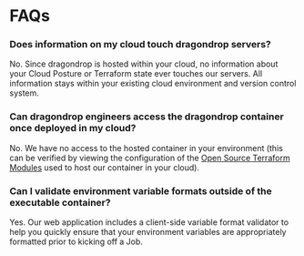 # FAQs

### Does information on my cloud touch dragondrop servers?

No. Since dragondrop is hosted within your cloud, no information about your Cloud Posture or Terraform state ever touches our servers. All information stays within your existing cloud environment and version control system.

### Can dragondrop engineers access the dragondrop container once deployed in my cloud?

No. We have no access to the hosted container in your environment (this can be verified by viewing the configuration of the [Open Source Terraform Modules](https://registry.terraform.io/namespaces/dragondrop-cloud) used to host our container in your cloud).

### Can I validate environment variable formats outside of the executable container?

Yes. Our web application includes a client-side variable format validator to help you quickly ensure that your environment variables are appropriately formatted prior to kicking off a Job.
